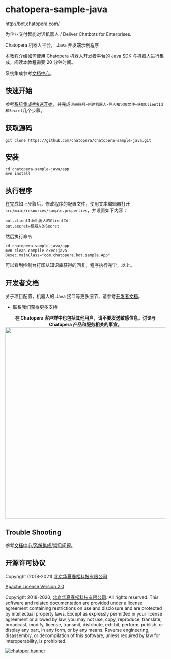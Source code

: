 # chatopera-sample-java

http://bot.chatopera.com/

为企业交付智能对话机器人 / Deliver Chatbots for Enterprises.

Chatopera 机器人平台， Java 开发端示例程序

本教程介绍如何使用 Chatopera 机器人开发者平台的 Java SDK 与机器人进行集成，阅读本教程需要 20 分钟时间。

系统集成参考[文档中心](https://docs.chatopera.com/products/chatbot-platform/integration.html)。

## 快速开始

参考[系统集成#快速开始](https://docs.chatopera.com/products/chatbot-platform/integration.html#%E5%BF%AB%E9%80%9F%E5%BC%80%E5%A7%8B)，并完成`注册账号`-`创建机器人`-`导入知识库文件`-`获取ClientId和Secret`几个步骤。

## 获取源码

```
git clone https://github.com/chatopera/chatopera-sample-java.git
```

## 安装

```
cd chatopera-sample-java/app
mvn install
```

## 执行程序

在完成如上步骤后，修改程序的配置文件，使用文本编辑器打开`src/main/resources/sample.properties`，并设置如下内容：

```
bot.clientId=机器人的ClientId
bot.secret=机器人的Secret
```

然后执行命令

```
cd chatopera-sample-java/app
mvn clean compile exec:java -Dexec.mainClass="com.chatopera.bot.sample.App"
```

可以看到控制台打印从知识库获得的回复，程序执行完毕，以上。

## 开发者文档

关于项目配置，机器人的 Java 接口等更多细节，请参考[开发者文档](https://github.com/chatopera/chatopera-sample-java/wiki)。

* 联系我们获得更多支持

<p align="center">
  <b>在 Chatopera 客户群中也包括其他用户，请不要发送敏感信息。讨论与 Chatopera 产品和服务相关的事宜。</b><br>
  <img src="https://user-images.githubusercontent.com/3538629/127828298-8a8ab6d9-2b35-4923-83d2-173708f5fbf6.png" width="600">
</p>

## Trouble Shooting

参考[文档中心/系统集成/常见问题](https://docs.chatopera.com/products/chatbot-platform/integration.html#%E5%B8%B8%E8%A7%81%E9%97%AE%E9%A2%98)。

## 开源许可协议

Copyright (2018-2021) [北京华夏春松科技有限公司](https://www.chatopera.com/)

[Apache License Version 2.0](./LICENSE)

Copyright 2018-2020, [北京华夏春松科技有限公司](https://www.chatopera.com/). All rights reserved. This software and related documentation are provided under a license agreement containing restrictions on use and disclosure and are protected by intellectual property laws. Except as expressly permitted in your license agreement or allowed by law, you may not use, copy, reproduce, translate, broadcast, modify, license, transmit, distribute, exhibit, perform, publish, or display any part, in any form, or by any means. Reverse engineering, disassembly, or decompilation of this software, unless required by law for interoperability, is prohibited.

[![chatoper banner][co-banner-image]][co-url]

[co-banner-image]: https://user-images.githubusercontent.com/3538629/42383104-da925942-8168-11e8-8195-868d5fcec170.png
[co-url]: https://www.chatopera.com
